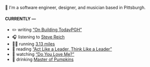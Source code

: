 👋 I'm a software engineer, designer, and musician based in Pittsburgh.

#### CURRENTLY —

* ✏️ writing [“On Building TodayPGH”](https://amoscato.com/journal/on-building-todaypgh/)
* 🎧 listening to [Steve Reich](https://www.last.fm/music/Steve+Reich/_/Music+for+18+Musicians:+Section+IX)
* 🏃‍♂️ running [3.13 miles](https://www.strava.com/activities/4641457583)
* 📘 reading [“Act Like a Leader, Think Like a Leader”](https://www.goodreads.com/book/show/21413975-act-like-a-leader-think-like-a-leader)
* 🍿 watching [“Do You Love Me?”](https://youtu.be/fn3KWM1kuAw)
* 🍺 drinking [Master of Pumpkins](https://untappd.com/user/namoscato/checkin/954066263)

